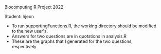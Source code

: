 Biocomputing R Project 2022

Student: hjeon

* To run supportingFunctions.R, the working directory should be modified to the new user's.
* Answers for two questions are in quotations in analysis.R
* These are the graphs that I generated for the two questions, respectively



